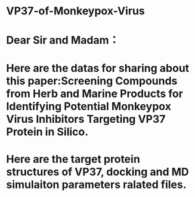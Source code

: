 # VP37-of-Monkeypox-Virus

# Dear Sir and Madam：

# Here are the datas for sharing about this paper:Screening Compounds from Herb and Marine Products for Identifying Potential Monkeypox Virus Inhibitors Targeting VP37 Protein in Silico.
# Here are the target protein structures of VP37, docking and MD simulaiton parameters ralated files.

